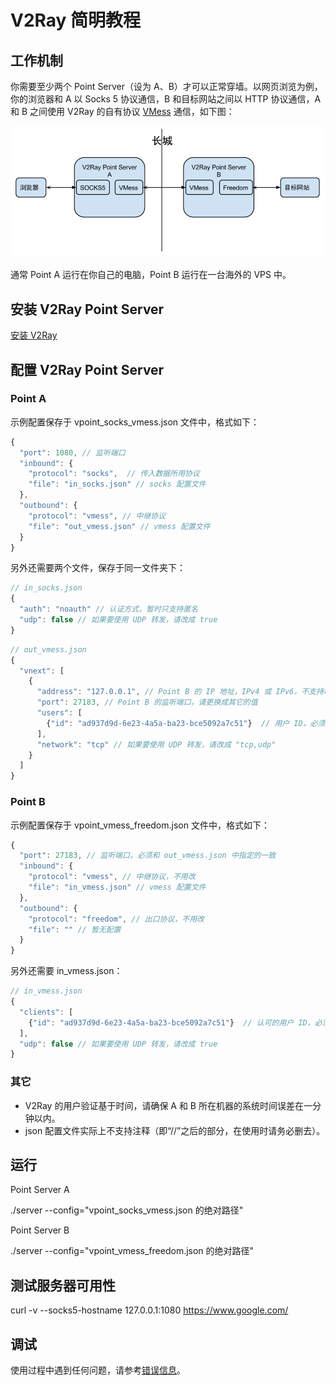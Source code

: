 # V2Ray 简明教程

## 工作机制

你需要至少两个 Point Server（设为 A、B）才可以正常穿墙。以网页浏览为例，你的浏览器和 A 以 Socks 5 协议通信，B 和目标网站之间以 HTTP 协议通信，A 和 B 之间使用 V2Ray 的自有协议 [VMess](https://github.com/V2Ray/v2ray-core/blob/master/spec/vmess.md) 通信，如下图：

![](https://github.com/V2Ray/v2ray-core/blob/master/spec/v2ray.png)

通常 Point A 运行在你自己的电脑，Point B 运行在一台海外的 VPS 中。

## 安装 V2Ray Point Server
[安装 V2Ray](https://github.com/V2Ray/v2ray-core/blob/master/spec/install.md)

## 配置 V2Ray Point Server
### Point A
示例配置保存于 vpoint_socks_vmess.json 文件中，格式如下：
```javascript
{
  "port": 1080, // 监听端口
  "inbound": {
    "protocol": "socks",  // 传入数据所用协议
    "file": "in_socks.json" // socks 配置文件
  },
  "outbound": {
    "protocol": "vmess", // 中继协议
    "file": "out_vmess.json" // vmess 配置文件
  }
}
```

另外还需要两个文件，保存于同一文件夹下：

```javascript
// in_socks.json
{
  "auth": "noauth" // 认证方式，暂时只支持匿名
  "udp": false // 如果要使用 UDP 转发，请改成 true
}
```

```javascript
// out_vmess.json
{
  "vnext": [
    {
      "address": "127.0.0.1", // Point B 的 IP 地址，IPv4 或 IPv6，不支持域名
      "port": 27183, // Point B 的监听端口，请更换成其它的值
      "users": [
        {"id": "ad937d9d-6e23-4a5a-ba23-bce5092a7c51"}  // 用户 ID，必须包含在 Point B 的配置文件中。此 ID 将被用于通信的认证，请自行更换随机的 ID，可以使用 https://www.uuidgenerator.net/ 来生成新的 ID。
      ],
      "network": "tcp" // 如果要使用 UDP 转发，请改成 "tcp,udp"
    }
  ]
}
```

### Point B
示例配置保存于 vpoint_vmess_freedom.json 文件中，格式如下：
```javascript
{
  "port": 27183, // 监听端口，必须和 out_vmess.json 中指定的一致
  "inbound": {
    "protocol": "vmess", // 中继协议，不用改
    "file": "in_vmess.json" // vmess 配置文件
  },
  "outbound": {
    "protocol": "freedom", // 出口协议，不用改
    "file": "" // 暂无配置
  }
}
```

另外还需要 in_vmess.json：
```javascript
// in_vmess.json
{
  "clients": [
    {"id": "ad937d9d-6e23-4a5a-ba23-bce5092a7c51"}  // 认可的用户 ID，必须包含 out_vmess.json 中的用户 ID
  ],
  "udp": false // 如果要使用 UDP 转发，请改成 true
}
```

### 其它
* V2Ray 的用户验证基于时间，请确保 A 和 B 所在机器的系统时间误差在一分钟以内。
* json 配置文件实际上不支持注释（即“//”之后的部分，在使用时请务必删去）。

## 运行

Point Server A

./server --config="vpoint_socks_vmess.json 的绝对路径"

Point Server B

./server --config="vpoint_vmess_freedom.json 的绝对路径"

## 测试服务器可用性

curl -v --socks5-hostname 127.0.0.1:1080 https://www.google.com/

## 调试

使用过程中遇到任何问题，请参考[错误信息](https://github.com/V2Ray/v2ray-core/blob/master/spec/errors.md)。

